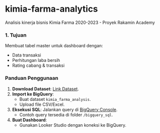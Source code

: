 # kimia-farma-analytics
Analisis kinerja bisnis Kimia Farma 2020-2023 - Proyek Rakamin Academy

### **1. Tujuan**
Membuat tabel master untuk dashboard dengan:
- Data transaksi
- Perhitungan laba bersih
- Rating cabang & transaksi



### Panduan Penggunaan
1. **Download Dataset**: [Link Dataset](https://drive.google.com/drive/folders/1v7nC7YJHhTnOWLpcn2bILVniVYZSYoZ5?usp=sharing).  
2. **Import ke BigQuery**:  
   - Buat dataset `kimia_farma_analysis`.  
   - Upload file CSV/Excel.  
3. **Eksekusi SQL**: Jalankan query di [BigQuery Console](https://console.cloud.google.com/bigquery).
    - Contoh query tersedia di folder `/bigquery_sql`. 
5. **Buat Dashboard**:  
   - Gunakan Looker Studio dengan koneksi ke BigQuery.  
   

